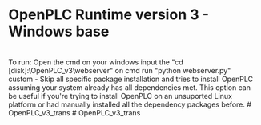# OpenPLC Runtime version 3 - Windows base

<br/>
To run:  
Open the cmd on your windows  
input the "cd [disk]:\OpenPLC_v3\webserver" on cmd  
run "python webserver.py"
<br/>
custom - Skip all specific package installation and tries to install OpenPLC assuming your system already has all dependencies met. This option can be useful if you're trying to install OpenPLC on an unsuported Linux platform or had manually installed all the dependency packages before.
# OpenPLC_v3_trans
# OpenPLC_v3_trans
